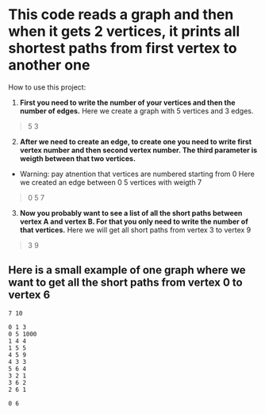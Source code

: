 # This code reads a graph and then when it gets 2 vertices, it prints all shortest paths from first vertex to another one

How to use this project:
1) **First you need to write the number of your vertices and then the number of edges.**
Here we create a graph with 5 vertices and 3 edges.
>5 3
2) **After we need to create an edge, to create one you need to write first vertex number and then second vertex number. The third parameter is weigth between that two vertices.**
* Warning: pay atnention that vertices are numbered starting from 0
Here we created an edge between 0 5 vertices with weigth 7
>0 5 7
3) **Now you probably want to see a list of all the short paths between vertex A and vertex B. For that you only need to write the number of that vertices.**
Here we will get all short paths from vertex 3 to  vertex 9
>3 9

## Here is a small example of one graph where we want to get all the short paths from vertex 0 to vertex 6

```
7 10

0 1 3
0 5 1000
1 4 4
1 5 5
4 5 9
4 3 3
5 6 4
3 2 1
3 6 2
2 6 1

0 6
```